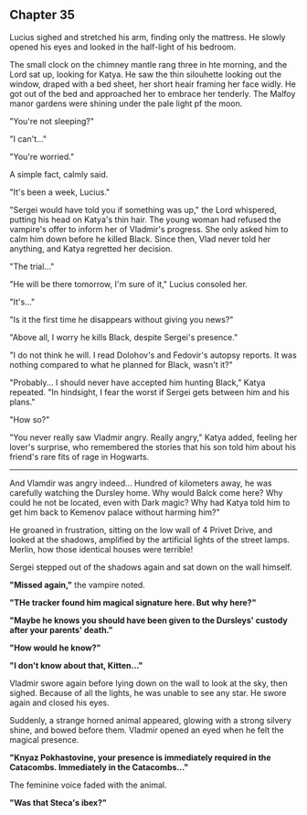 ## Chapter 35

Lucius sighed and stretched his arm, finding only the mattress.
He slowly opened his eyes and looked in the half-light of his bedroom.

The small clock on the chimney mantle rang three in hte morning, and the Lord sat up, looking for Katya.
He saw the thin silouhette looking out the window, draped with a bed sheet, her short heair framing her face widly.
He got out of the bed and approached her to embrace her tenderly.
The Malfoy manor gardens were shining under the pale light pf the moon.

"You're not sleeping?"

"I can't..."

"You're worried."

A simple fact, calmly said.

"It's been a week, Lucius."

"Sergei would have told you if something was up," the Lord whispered, putting his head on Katya's thin hair.
The young woman had refused the vampire's offer to inform her of Vladmir's progress.
She only asked him to calm him down before he killed Black.
Since then, Vlad never told her anything, and Katya regretted her decision.

"The trial..."

"He will be there tomorrow, I'm sure of it," Lucius consoled her.

"It's..."

"Is it the first time he disappears without giving you news?"

"Above all, I worry he kills Black, despite Sergei's presence."

"I do not think he will.
I read Dolohov's and Fedovir's autopsy reports.
It was nothing compared to what he planned for Black, wasn't it?"

"Probably...
I should never have accepted him hunting Black," Katya repeated.
"In hindsight, I fear the worst if Sergei gets between him and his plans."

"How so?"

"You never really saw Vladmir angry.
Really angry," Katya added, feeling her lover's surprise, who remembered the stories that his son told him about his friend's rare fits of rage in Hogwarts.

<hr>

And Vlamdir was angry indeed...
Hundred of kilometers away, he was carefully watching the Dursley home.
Why would Balck come here?
Why could he not be located, even with Dark magic?
Why had Katya told him to get him back to Kemenov palace without harming him?"

He groaned in frustration, sitting on the low wall of 4 Privet Drive, and looked at the shadows, amplified by the artificial lights of the street lamps.
Merlin, how those identical houses were terrible!

Sergei stepped out of the shadows again and sat down on the wall himself.

**"Missed again,"** the vampire noted.

**"THe tracker found him magical signature here.
But why here?"**

**"Maybe he knows you should have been given to the Dursleys' custody after your parents' death."**

**"How would he know?"**

**"I don't know about that, Kitten..."**

Vladmir swore again before lying down on the wall to look at the sky, then sighed.
Because of all the lights, he was unable to see any star.
He swore again and closed his eyes.

Suddenly, a strange horned animal appeared, glowing with a strong silvery shine, and bowed before them.
Vladmir opened an eyed when he felt the magical presence.

**"Knyaz Pokhastovine, your presence is immediately required in the Catacombs.
Immediately in the Catacombs..."**

The feminine voice faded with the animal.

**"Was that Steca's ibex?"**
